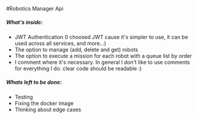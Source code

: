#Robotics Manager Api

##### What's inside:

- JWT Authentication (I choosed JWT cause it's simpler to use, it can be used across all services, and more...)
- The option to manage (add, delete and get) robots
- The option to execute a mission for each robot with a queue list by order
- I comment where it's necessary. In general I don't like to use comments for everything I do. 
clear code should be readable :) 

##### Whats left to be done:
- Testing
- Fixing the docker image
- Thinking about edge cases
